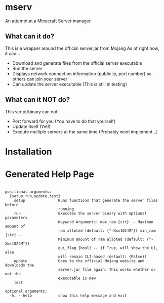 # mserv
An attempt at a Minecraft Server manager.

## What can it do?
This is a wrapper around the official server.jar from Mojang
As of right now, it can...

- Download and generate files from the official server executable
- Run the server
- Displays network connection information (public ip, port number) so others can join your server
- Can update the server executable (This is still in testing)

## What can it NOT do?
This script/binary can not:
- Port forward for you (You have to do that yourself)
- Update itself (Yet!)
- Execute multiple servers at the same time (Probably wont implement...)

# Installation


# Generated Help Page
```usage: mserv.py [-h] {setup,run,update,test} ...

positional arguments:
  {setup,run,update,test}
    setup               Runs functions that generate the server files before
                        running
    run                 Executes the server binary with optional parameters
                        Keyword Arguments: max_ram {str} -- Maximum amount of
                        ram alloted (default: {"-Xmx1024M"}) min_ram {str} --
                        Minimum amount of ram alloted (default: {"-Xms1024M"})
                        gui_flag {bool} -- if True, will show the UI, else
                        will remain CLI-based (default: {False})
    update              Goes to the official Mojang website and downloads the
                        server.jar file again. This works whether or not the
                        executable is new
    test

optional arguments:
  -h, --help            show this help message and exit
```

